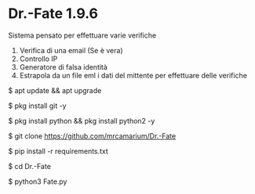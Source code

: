 # Dr.-Fate 1.9.6
Sistema pensato per effettuare varie verifiche
1) Verifica di una email (Se è vera)
2) Controllo IP
3) Generatore di falsa identità
4) Estrapola da un file eml i dati del mittente per effettuare delle verifiche

$ apt update && apt upgrade 
  
$ pkg install git -y
  
$ pkg install python && pkg install python2 -y
  
$ git clone https://github.com/mrcamarium/Dr.-Fate
  
$ pip install -r requirements.txt
  
$ cd Dr.-Fate 
  
$ python3 Fate.py
